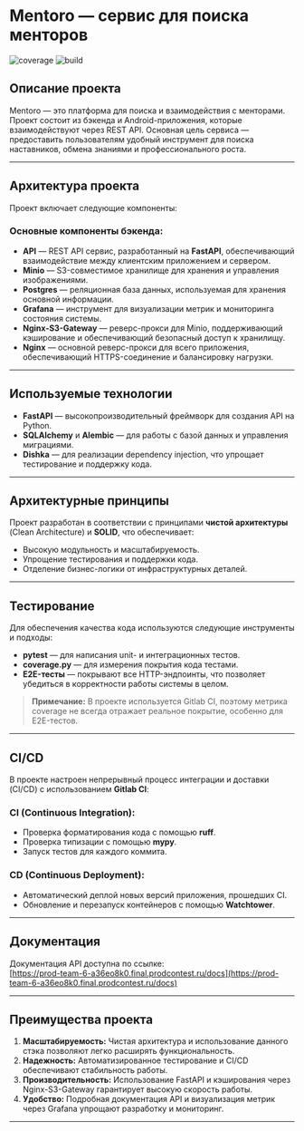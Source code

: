 # Mentoro — сервис для поиска менторов

![coverage](https://gitlab.prodcontest.ru/team-6/prod-backend/badges/master/coverage.svg?min_good=80&min_acceptable=70&min_medium=50) ![build](https://gitlab.prodcontest.ru/team-6/prod-backend/badges/master/pipeline.svg)

## Описание проекта

Mentoro — это платформа для поиска и взаимодействия с менторами. Проект состоит из бэкенда и Android-приложения, которые взаимодействуют через REST API. Основная цель сервиса — предоставить пользователям удобный инструмент для поиска наставников, обмена знаниями и профессионального роста.

---

## Архитектура проекта

Проект включает следующие компоненты:

### Основные компоненты бэкенда:
- **API** — REST API сервис, разработанный на **FastAPI**, обеспечивающий взаимодействие между клиентским приложением и сервером.
- **Minio** — S3-совместимое хранилище для хранения и управления изображениями.
- **Postgres** — реляционная база данных, используемая для хранения основной информации.
- **Grafana** — инструмент для визуализации метрик и мониторинга состояния системы.
- **Nginx-S3-Gateway** — реверс-прокси для Minio, поддерживающий кэширование и обеспечивающий безопасный доступ к хранилищу.
- **Nginx** — основной реверс-прокси для всего приложения, обеспечивающий HTTPS-соединение и балансировку нагрузки.

---

## Используемые технологии

- **FastAPI** — высокопроизводительный фреймворк для создания API на Python.
- **SQLAlchemy** и **Alembic** — для работы с базой данных и управления миграциями.
- **Dishka** — для реализации dependency injection, что упрощает тестирование и поддержку кода.

---

## Архитектурные принципы

Проект разработан в соответствии с принципами **чистой архитектуры** (Clean Architecture) и **SOLID**, что обеспечивает:
- Высокую модульность и масштабируемость.
- Упрощение тестирования и поддержки кода.
- Отделение бизнес-логики от инфраструктурных деталей.

---

## Тестирование

Для обеспечения качества кода используются следующие инструменты и подходы:
- **pytest** — для написания unit- и интеграционных тестов.
- **coverage.py** — для измерения покрытия кода тестами.
- **E2E-тесты** — покрывают все HTTP-эндпоинты, что позволяет убедиться в корректности работы системы в целом.

> **Примечание:** В проекте используется Gitlab CI, поэтому метрика coverage не всегда отражает реальное покрытие, особенно для E2E-тестов.

---

## CI/CD

В проекте настроен непрерывный процесс интеграции и доставки (CI/CD) с использованием **Gitlab CI**:

### CI (Continuous Integration):
- Проверка форматирования кода с помощью **ruff**.
- Проверка типизации с помощью **mypy**.
- Запуск тестов для каждого коммита.

### CD (Continuous Deployment):
- Автоматический деплой новых версий приложения, прошедших CI.
- Обновление и перезапуск контейнеров с помощью **Watchtower**.

---

## Документация

Документация API доступна по ссылке:  
[https://prod-team-6-a36eo8k0.final.prodcontest.ru/docs](https://prod-team-6-a36eo8k0.final.prodcontest.ru/docs)

---

## Преимущества проекта

1. **Масштабируемость:** Чистая архитектура и использование данного стэка позволяют легко расширять функциональность.
2. **Надежность:** Автоматизированное тестирование и CI/CD обеспечивают стабильность работы.
3. **Производительность:** Использование FastAPI и кэширования через Nginx-S3-Gateway гарантирует высокую скорость работы.
4. **Удобство:** Подробная документация API и визуализация метрик через Grafana упрощают разработку и мониторинг.

---